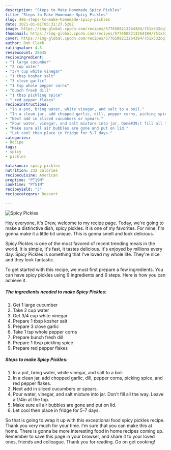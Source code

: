 ```yaml
---
description: "Steps to Make Homemade Spicy Pickles"
title: "Steps to Make Homemade Spicy Pickles"
slug: 486-steps-to-make-homemade-spicy-pickles
date: 2021-01-01T05:31:27.528Z
image: https://img-global.cpcdn.com/recipes/5776508213264384/751x532cq70/spicy-pickles-recipe-main-photo.jpg
thumbnail: https://img-global.cpcdn.com/recipes/5776508213264384/751x532cq70/spicy-pickles-recipe-main-photo.jpg
cover: https://img-global.cpcdn.com/recipes/5776508213264384/751x532cq70/spicy-pickles-recipe-main-photo.jpg
author: Don Clark
ratingvalue: 4.3
reviewcount: 28635
recipeingredient:
- "1 large cucumber"
- "2 cup water"
- "3/4 cup white vinegar"
- "1 tbsp kosher salt"
- "3 clove garlic"
- "1 tsp whole pepper corns"
- "bunch fresh dill"
- "1 tbsp pickling spice"
- " red pepper flakes"
recipeinstructions:
- "In a pot, bring water, white vinegar, and salt to a boil."
- "In a clean jar, add chopped garlic, dill, pepper corns, picking spice, and red pepper flakes."
- "Next add in sliced cucumbers or spears."
- "Pour water, vinegar, and salt mixture into jar. Don&#39;t fill all the way. Leave a 1/4in at the top."
- "Make sure all air bubbles are gone and put on lid."
- "Let cool then place in fridge for 5-7 days."
categories:
- Recipe
tags:
- spicy
- pickles

katakunci: spicy pickles 
nutrition: 232 calories
recipecuisine: American
preptime: "PT19M"
cooktime: "PT51M"
recipeyield: "3"
recipecategory: Dessert

---
```



![Spicy Pickles](https://img-global.cpcdn.com/recipes/5776508213264384/751x532cq70/spicy-pickles-recipe-main-photo.jpg)

Hey everyone, it's Drew, welcome to my recipe page. Today, we're going to make a distinctive dish, spicy pickles. It is one of my favorites. For mine, I'm gonna make it a little bit unique. This is gonna smell and look delicious.

Spicy Pickles is one of the most favored of recent trending meals in the world. It is simple, it's fast, it tastes delicious. It's enjoyed by millions every day. Spicy Pickles is something that I've loved my whole life. They're nice and they look fantastic.




To get started with this recipe, we must first prepare a few ingredients. You can have spicy pickles using 9 ingredients and 6 steps. Here is how you can achieve it.

<!--inarticleads1-->

##### The ingredients needed to make Spicy Pickles:

1. Get 1 large cucumber
1. Take 2 cup water
1. Get 3/4 cup white vinegar
1. Prepare 1 tbsp kosher salt
1. Prepare 3 clove garlic
1. Take 1 tsp whole pepper corns
1. Prepare bunch fresh dill
1. Prepare 1 tbsp pickling spice
1. Prepare  red pepper flakes




<!--inarticleads2-->

##### Steps to make Spicy Pickles:

1. In a pot, bring water, white vinegar, and salt to a boil.
1. In a clean jar, add chopped garlic, dill, pepper corns, picking spice, and red pepper flakes.
1. Next add in sliced cucumbers or spears.
1. Pour water, vinegar, and salt mixture into jar. Don&#39;t fill all the way. Leave a 1/4in at the top.
1. Make sure all air bubbles are gone and put on lid.
1. Let cool then place in fridge for 5-7 days.




So that is going to wrap it up with this exceptional food spicy pickles recipe. Thank you very much for your time. I'm sure that you can make this at home. There is gonna be more interesting food in home recipes coming up. Remember to save this page in your browser, and share it to your loved ones, friends and colleague. Thank you for reading. Go on get cooking!
